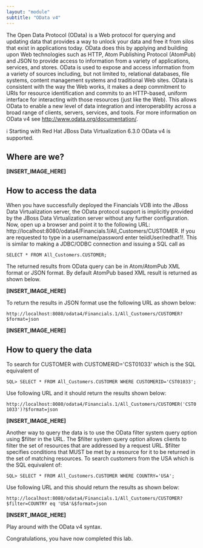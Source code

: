 ```yaml
---
layout: "module"
subtitle: "OData v4"
---
```


The Open Data Protocol (OData) is a Web protocol for querying and updating data that provides a way to unlock your data and free it from silos that exist in applications today. OData does this by applying and building upon Web technologies such as HTTP, Atom Publishing Protocol (AtomPub) and JSON to provide access to information from a variety of applications, services, and stores. OData is used to expose and access information from a variety of sources including, but not limited to, relational databases, file systems, content management systems and traditional Web sites. OData is consistent with the way the Web works, it makes a deep commitment to URIs for resource identification and commits to an HTTP-based, uniform interface for interacting with those resources (just like the Web). This allows OData to enable a new level of data integration and interoperability across a broad range of clients, servers, services, and tools. For more information on OData v4 see http://www.odata.org/documentation/.

:information_source: Starting with Red Hat JBoss Data Virtualization 6.3.0 OData v4 is supported.

## Where are we?

**[INSERT_IMAGE_HERE]**

## How to access the data

When you have successfully deployed the Financials VDB into the JBoss Data Virtualization server, the OData protocol support is implicitly provided by the JBoss Data Virtualization server without any further configuration. Now, open up a browser and point it to the following URL: http://localhost:8080/odata4/Financials.1/All_Customers/CUSTOMER. If you are requested to type in a username/password enter teiidUser/redhat1!. This is similar to making a JDBC/ODBC connection and issuing a SQL call as

```
SELECT * FROM All_Customers.CUSTOMER;
```

The returned results from OData query can be in Atom/AtomPub XML format or JSON format. By default AtomPub based XML result is returned as shown below.

**[INSERT_IMAGE_HERE]**

To return the results in JSON format use the following URL as shown below:

`http://localhost:8080/odata4/Financials.1/All_Customers/CUSTOMER?$format=json`

**[INSERT_IMAGE_HERE]**

## How to query the data

To search for CUSTOMER with CUSTOMERID='CST01033' which is the SQL equivalent of

```
SQL> SELECT * FROM All_Customers.CUSTOMER WHERE CUSTOMERID='CST01033';
```

Use following URL and it should return the results shown below:

`http://localhost:8080/odata4/Financials.1/All_Customers/CUSTOMER('CST01033')?$format=json`

**[INSERT_IMAGE_HERE]**

Another way to query the data is to use the OData filter system query option using $filter in the URL. The $filter system query option allows clients to filter the set of resources that are addressed by a request URL. $filter specifies conditions that MUST be met by a resource for it to be returned in the set of matching resources. To search customers from the USA which is the SQL equivalent of:

```
SQL> SELECT * FROM All_Customers.CUSTOMER WHERE COUNTRY='USA';
```

Use following URL and this should return the results as shown below:

`http://localhost:8080/odata4/Financials.1/All_Customers/CUSTOMER?$filter=COUNTRY eq 'USA'&$format=json`

**[INSERT_IMAGE_HERE]**

Play around with the OData v4 syntax.

Congratulations, you have now completed this lab.
